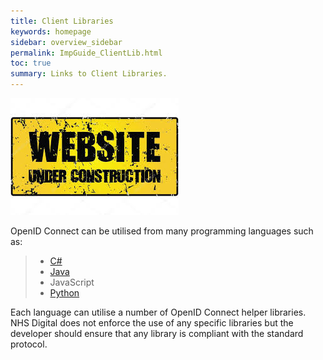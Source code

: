 ```yaml
---
title: Client Libraries
keywords: homepage
sidebar: overview_sidebar
permalink: ImpGuide_ClientLib.html
toc: true
summary: Links to Client Libraries.
---
```



![Under Construction](images/UnderConstruction.jpg)

OpenID Connect can be utilised from many programming languages such as:

> * [C#](ImpGuide_ASPExample.html)
> * [Java](ImpGuide_Java_Example.html)
> * JavaScript
> * [Python](ImpGuide_PythonExample.html)

Each language can utilise a number of OpenID Connect helper libraries. NHS Digital does not enforce the use of any specific libraries but the developer should ensure that any library is compliant with the standard protocol. 

